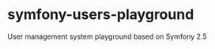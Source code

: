 symfony-users-playground
========================

User management system playground based on Symfony 2.5
